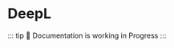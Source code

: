 # DeepL <Badge type="tip" text="^0.1.0-beta.8" />

::: tip
🧪 Documentation is working in Progress
:::
